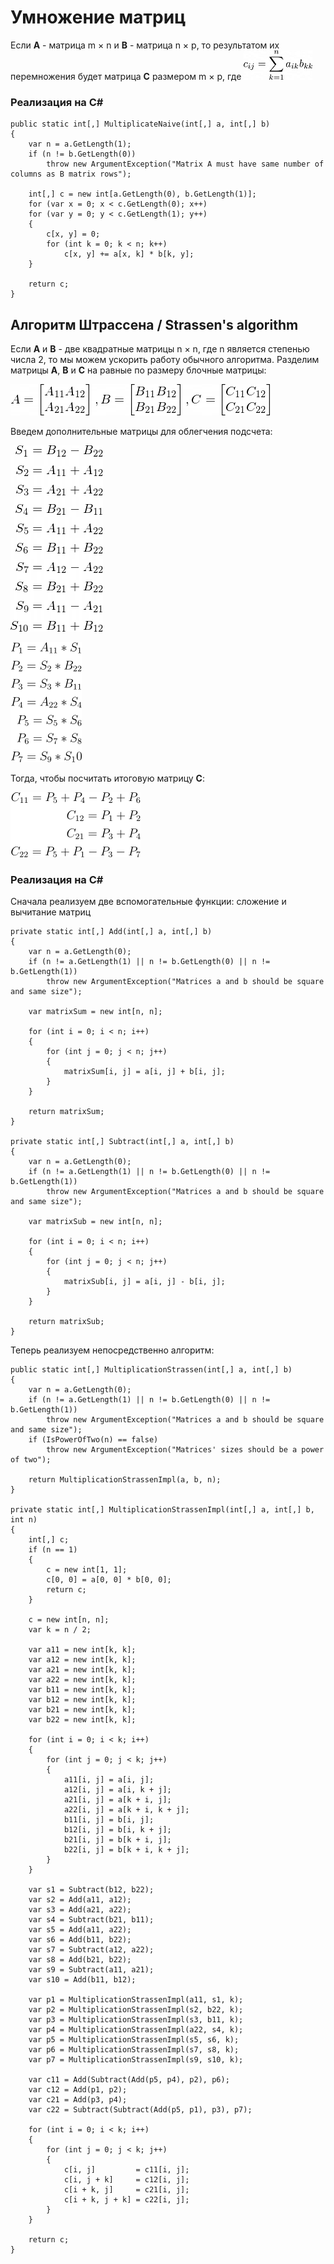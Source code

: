 ﻿# Умножение матриц
Если **А** - матрица m × n и **B** - матрица n × p, то результатом их перемножения будет матрица **С** размером m × p, где ![формула суммы](./Images/matrix_sum.png)

### Реализация на C#
```
public static int[,] MultiplicateNaive(int[,] a, int[,] b)
{
    var n = a.GetLength(1);
    if (n != b.GetLength(0))
        throw new ArgumentException("Matrix A must have same number of columns as B matrix rows");

    int[,] c = new int[a.GetLength(0), b.GetLength(1)];
    for (var x = 0; x < c.GetLength(0); x++)
    for (var y = 0; y < c.GetLength(1); y++)
    {
        c[x, y] = 0;
        for (int k = 0; k < n; k++)
            c[x, y] += a[x, k] * b[k, y];
    }

    return c;
}
```
## Алгоритм Штрассена / Strassen's algorithm
Если **A** и **B** - две квадратные матрицы n × n, где n является степенью числа 2, то мы можем ускорить работу обычного алгоритма.
Разделим матрицы **A**, **B** и **C** на равные по размеру блочные матрицы: 

![разбиение матриц](./Images/matrices.png)

Введем дополнительные матрицы для облегчения подсчета:

![дополнительные матрицы](./Images/temp_matrices.png)

![дополнительные матрицы_2](./Images/temp_matrices_2.png)

Тогда, чтобы посчитать итоговую матрицу **С**:

![результирующая_матрица](./Images/result.png)

### Реализация на C#

Сначала реализуем две вспомогательные функции: сложение и вычитание матриц
```
private static int[,] Add(int[,] a, int[,] b)
{
    var n = a.GetLength(0);
    if (n != a.GetLength(1) || n != b.GetLength(0) || n != b.GetLength(1))
        throw new ArgumentException("Matrices a and b should be square and same size");

    var matrixSum = new int[n, n];

    for (int i = 0; i < n; i++)
    {
        for (int j = 0; j < n; j++)
        {
            matrixSum[i, j] = a[i, j] + b[i, j];
        }
    }

    return matrixSum;
}

private static int[,] Subtract(int[,] a, int[,] b)
{
    var n = a.GetLength(0);
    if (n != a.GetLength(1) || n != b.GetLength(0) || n != b.GetLength(1))
        throw new ArgumentException("Matrices a and b should be square and same size");

    var matrixSub = new int[n, n];

    for (int i = 0; i < n; i++)
    {
        for (int j = 0; j < n; j++)
        {
            matrixSub[i, j] = a[i, j] - b[i, j];
        }
    }

    return matrixSub;
}
```
Теперь реализуем непосредственно алгоритм:
```
public static int[,] MultiplicationStrassen(int[,] a, int[,] b)
{
    var n = a.GetLength(0);
    if (n != a.GetLength(1) || n != b.GetLength(0) || n != b.GetLength(1))
        throw new ArgumentException("Matrices a and b should be square and same size");
    if (IsPowerOfTwo(n) == false)
        throw new ArgumentException("Matrices' sizes should be a power of two");

    return MultiplicationStrassenImpl(a, b, n);
}

private static int[,] MultiplicationStrassenImpl(int[,] a, int[,] b, int n)
{
    int[,] c;
    if (n == 1)
    {
        c = new int[1, 1];
        c[0, 0] = a[0, 0] * b[0, 0];
        return c;
    }

    c = new int[n, n];
    var k = n / 2;

    var a11 = new int[k, k];
    var a12 = new int[k, k];
    var a21 = new int[k, k];
    var a22 = new int[k, k];
    var b11 = new int[k, k];
    var b12 = new int[k, k];
    var b21 = new int[k, k];
    var b22 = new int[k, k];

    for (int i = 0; i < k; i++)
    {
        for (int j = 0; j < k; j++)
        {
            a11[i, j] = a[i, j];
            a12[i, j] = a[i, k + j];
            a21[i, j] = a[k + i, j];
            a22[i, j] = a[k + i, k + j];
            b11[i, j] = b[i, j];
            b12[i, j] = b[i, k + j];
            b21[i, j] = b[k + i, j];
            b22[i, j] = b[k + i, k + j];
        }
    }

    var s1 = Subtract(b12, b22);
    var s2 = Add(a11, a12);
    var s3 = Add(a21, a22);
    var s4 = Subtract(b21, b11);
    var s5 = Add(a11, a22);
    var s6 = Add(b11, b22);
    var s7 = Subtract(a12, a22);
    var s8 = Add(b21, b22);
    var s9 = Subtract(a11, a21);
    var s10 = Add(b11, b12);

    var p1 = MultiplicationStrassenImpl(a11, s1, k);
    var p2 = MultiplicationStrassenImpl(s2, b22, k);
    var p3 = MultiplicationStrassenImpl(s3, b11, k);
    var p4 = MultiplicationStrassenImpl(a22, s4, k);
    var p5 = MultiplicationStrassenImpl(s5, s6, k);
    var p6 = MultiplicationStrassenImpl(s7, s8, k);
    var p7 = MultiplicationStrassenImpl(s9, s10, k);

    var c11 = Add(Subtract(Add(p5, p4), p2), p6);
    var c12 = Add(p1, p2);
    var c21 = Add(p3, p4);
    var c22 = Subtract(Subtract(Add(p5, p1), p3), p7);
    
    for (int i = 0; i < k; i++)
    {
        for (int j = 0; j < k; j++)
        {
            c[i, j]         = c11[i, j];
            c[i, j + k]     = c12[i, j];
            c[i + k, j]     = c21[i, j];
            c[i + k, j + k] = c22[i, j];
        }
    }
    
    return c;
}
```



